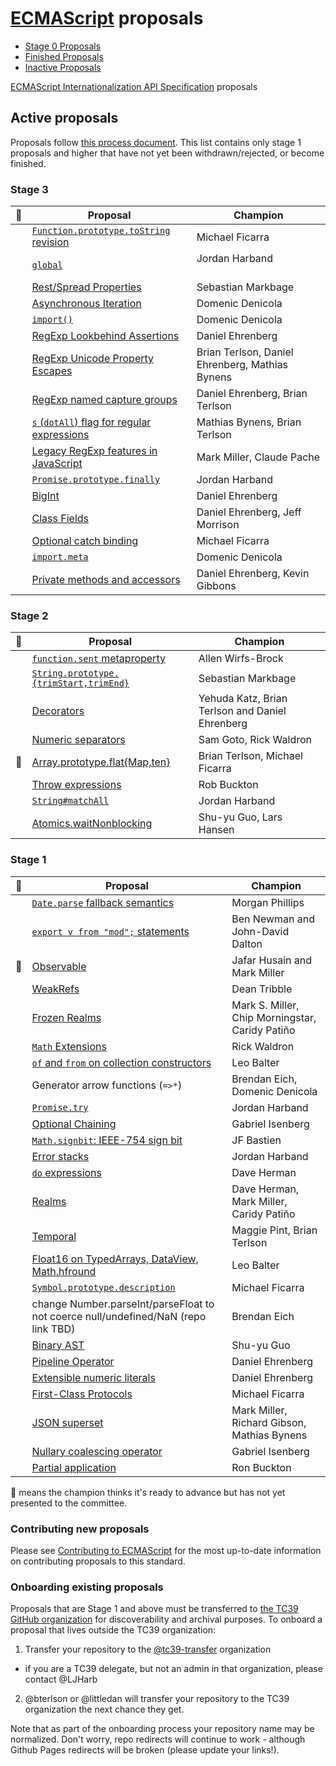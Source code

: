 # [ECMAScript](https://github.com/tc39/ecma262) proposals

 - [Stage 0 Proposals](stage-0-proposals.md)
 - [Finished Proposals](finished-proposals.md)
 - [Inactive Proposals](inactive-proposals.md)

[ECMAScript Internationalization API Specification](ecma402/README.md) proposals

## Active proposals

Proposals follow [this process document](https://tc39.github.io/process-document/).
This list contains only stage 1 proposals and higher that have not yet been withdrawn/rejected, or become finished.

### Stage 3

| :rocket: | Proposal                                                 | Champion                                        |
|--|------------------------------------------------------------------|-------------------------------------------------|
|  | [`Function.prototype.toString` revision][function-to-string]     | Michael Ficarra                                 |
|  | [`global`][global]                                               | Jordan Harband                                  |
|  | [Rest/Spread Properties][object-rest-spread]                     | Sebastian Markbage                              |
|  | [Asynchronous Iteration][async-iteration]                        | Domenic Denicola                                |
|  | [`import()`][dynamic-import]                                     | Domenic Denicola                                |
|  | [RegExp Lookbehind Assertions][lookbehind]                       | Daniel Ehrenberg                                |
|  | [RegExp Unicode Property Escapes][unicode-escapes]               | Brian Terlson, Daniel Ehrenberg, Mathias Bynens |
|  | [RegExp named capture groups][named-groups]                      | Daniel Ehrenberg, Brian Terlson                 |
|  | [`s` (`dotAll`) flag for regular expressions][dot-all]           | Mathias Bynens, Brian Terlson                   |
|  | [Legacy RegExp features in JavaScript][regexp-legacy]            | Mark Miller, Claude Pache                       |
|  | [`Promise.prototype.finally`][finally]                           | Jordan Harband                                  |
|  | [BigInt][bigint]                                                 | Daniel Ehrenberg                                |
|  | [Class Fields][class-fields]                                     | Daniel Ehrenberg, Jeff Morrison                 |
|  | [Optional catch binding][optional-catch]                         | Michael Ficarra                                 |
|  | [`import.meta`][import-meta]                                     | Domenic Denicola                                |
|  | [Private methods and accessors][private-methods]                 | Daniel Ehrenberg, Kevin Gibbons                 |

### Stage 2

| :rocket: | Proposal                                                 | Champion                                        |
|--|------------------------------------------------------------------|-------------------------------------------------|
|  | [`function.sent` metaproperty][function-sent]                    | Allen Wirfs-Brock                               |
|  | [`String.prototype.{trimStart,trimEnd}`][trims]                  | Sebastian Markbage                              |
|  | [Decorators][decorators]                                         | Yehuda Katz, Brian Terlson and Daniel Ehrenberg |
|  | [Numeric separators][numeric_separators]                         | Sam Goto, Rick Waldron                          |
| :rocket: | [Array.prototype.flat{Map,ten}][flat]                    | Brian Terlson, Michael Ficarra                  |
|  | [Throw expressions][throw-expressions]                           | Rob Buckton                                     |
|  | [`String#matchAll`][matchall]                                    | Jordan Harband                                  |
|  | [Atomics.waitNonblocking][nonblocking]                           | Shu-yu Guo, Lars Hansen                         |

### Stage 1

| :rocket: | Proposal                                                 | Champion                                        |
|--|------------------------------------------------------------------|-------------------------------------------------|
|  | [`Date.parse` fallback semantics][date-parse]                    | Morgan Phillips                                 |
|  | [`export v from "mod";` statements][export-from]                 | Ben Newman and John-David Dalton                |
| :rocket: | [Observable][observable]                                 | Jafar Husain and Mark Miller                    |
|  | [WeakRefs][weakrefs]                                             | Dean Tribble                                    |
|  | [Frozen Realms][frozen-realms]                                   | Mark S. Miller, Chip Morningstar, Caridy Patiño |
|  | [`Math` Extensions][more-math]                                   | Rick Waldron                                    |
|  | [`of` and `from` on collection constructors][collection-of-from] | Leo Balter                                      |
|  | Generator arrow functions (`=>*`)                                | Brendan Eich, Domenic Denicola                  |
|  | [`Promise.try`][try]                                             | Jordan Harband                                  |
|  | [Optional Chaining][chaining]                                    | Gabriel Isenberg                                |
|  | [`Math.signbit`: IEEE-754 sign bit][signbit]                     | JF Bastien                                      |
|  | [Error stacks][stacks]                                           | Jordan Harband                                  |
|  | [`do` expressions][do]                                           | Dave Herman                                     |
|  | [Realms][realms]                                                 | Dave Herman, Mark Miller, Caridy Patiño         |
|  | [Temporal][temporal]                                             | Maggie Pint, Brian Terlson                      |
|  | [Float16 on TypedArrays, DataView, Math.hfround][float16s]       | Leo Balter                                      |
|  | [`Symbol.prototype.description`][symbol-description]             | Michael Ficarra                                 |
|  | change Number.parseInt/parseFloat to not coerce null/undefined/NaN (repo link TBD) | Brendan Eich                  |
|  | [Binary AST][binary-ast]                                         | Shu-yu Guo                                      |
|  | [Pipeline Operator][pipeline]                                    | Daniel Ehrenberg                                |
|  | [Extensible numeric literals][extensible-literals]               | Daniel Ehrenberg                                |
|  | [First-Class Protocols][protocols]                               | Michael Ficarra                                 |
|  | [JSON superset][json-superset]                                   | Mark Miller, Richard Gibson, Mathias Bynens     |
|  | [Nullary coalescing operator][nullary-coalescing]                | Gabriel Isenberg                                |
|  | [Partial application][partial-application]                       | Ron Buckton                                     |

:rocket: means the champion thinks it's ready to advance but has not yet presented to the committee.

### Contributing new proposals

Please see [Contributing to ECMAScript](/CONTRIBUTING.md) for the most up-to-date information on contributing proposals to this standard.

### Onboarding existing proposals

Proposals that are Stage 1 and above must be transferred to [the TC39 GitHub organization](https://github.com/tc39) for discoverability and archival purposes. To onboard a proposal that lives outside the TC39 organization:

1. Transfer your repository to the [@tc39-transfer](http://github.com/tc39-transfer) organization
  - if you are a TC39 delegate, but not an admin in that organization, please contact @LJHarb
2. @bterlson or @littledan will transfer your repository to the TC39 organization the next chance they get.

Note that as part of the onboarding process your repository name may be normalized. Don't worry, repo redirects will continue to work - although Github Pages redirects will be broken (please update your links!).

[function-to-string]: https://github.com/tc39/Function-prototype-toString-revision
[global]: https://github.com/tc39/proposal-global
[object-rest-spread]: https://github.com/tc39/proposal-object-rest-spread
[async-iteration]: https://github.com/tc39/proposal-async-iteration
[dynamic-import]: https://github.com/tc39/proposal-dynamic-import
[lookbehind]: https://github.com/tc39/proposal-regexp-lookbehind
[unicode-escapes]: https://github.com/tc39/proposal-regexp-unicode-property-escapes
[named-groups]: https://github.com/tc39/proposal-regexp-named-groups
[dot-all]: https://github.com/tc39/proposal-regexp-dotall-flag
[regexp-legacy]: https://github.com/tc39/proposal-regexp-legacy-features
[finally]: https://github.com/tc39/proposal-promise-finally
[bigint]: https://github.com/tc39/proposal-bigint
[class-fields]: https://github.com/tc39/proposal-class-fields
[optional-catch]: https://github.com/tc39/proposal-optional-catch-binding
[function-sent]: https://github.com/allenwb/ESideas/blob/master/Generator%20metaproperty.md
[trims]: https://github.com/sebmarkbage/ecmascript-string-left-right-trim
[decorators]: http://github.com/tc39/proposal-decorators
[import-meta]: https://github.com/tc39/proposal-import-meta
[numeric_separators]: https://github.com/samuelgoto/proposal-numeric-separator
[private-methods]: https://github.com/littledan/proposal-private-methods
[date-parse]: https://github.com/mrrrgn/proposal-date-time-string-format
[export-from]: https://github.com/tc39/proposal-export-default-from
[observable]: https://github.com/tc39/proposal-observable
[matchall]: https://github.com/tc39/String.prototype.matchAll
[weakrefs]: https://github.com/tc39/proposal-weakrefs
[frozen-realms]: https://github.com/FUDCo/frozen-realms
[more-math]: https://github.com/rwaldron/proposal-math-extensions
[collection-of-from]: https://github.com/leobalter/proposal-setmap-offrom
[try]: https://github.com/ljharb/proposal-promise-try
[chaining]: https://github.com/tc39/proposal-optional-chaining
[signbit]: http://jfbastien.github.io/papers/Math.signbit.html
[stacks]: https://github.com/ljharb/proposal-error-stacks
[do]: https://github.com/tc39/proposal-do-expressions
[realms]: https://github.com/caridy/proposal-realms
[temporal]: https://github.com/maggiepint/proposal-temporal
[float16s]: https://docs.google.com/presentation/d/1Ta_IbravBUOvu7LUhlN49SvLU-8G8bIQnsS08P3Z4vY/edit?usp=sharing
[nonblocking]: https://github.com/tc39/proposal-atomics-wait-async
[symbol-description]: https://github.com/tc39/proposal-Symbol-description
[flat]: https://github.com/tc39/proposal-flatMap
[throw-expressions]: https://github.com/rbuckton/proposal-throw-expressions
[binary-ast]: https://github.com/syg/ecmascript-binary-ast
[pipeline]: https://github.com/tc39/proposal-pipeline-operator
[extensible-literals]: https://github.com/littledan/proposal-extensible-numeric-literals
[protocols]: https://github.com/michaelficarra/proposal-first-class-protocols
[json-superset]: https://github.com/tc39/proposal-json-superset
[nullary-coalescing]: https://github.com/gisenberg/proposal-nullary-coalescing
[partial-application]: https://github.com/rbuckton/proposal-partial-application

